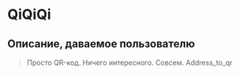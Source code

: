 QiQiQi
======
Описание, даваемое пользователю
-------------------------------
> Просто QR-код. Ничего интересного. Совсем. Address_to_qr